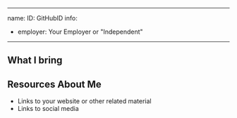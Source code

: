-------------------------------------------------------------
name:
ID: GitHubID
info:
  - employer: Your Employer or "Independent"
-------------------------------------------------------------

<!-- Please make a copy of this template as "candidate-githubid.md" and save it to
the election directory -->

## What I bring

## Resources About Me

- Links to your website or other related material
- Links to social media
